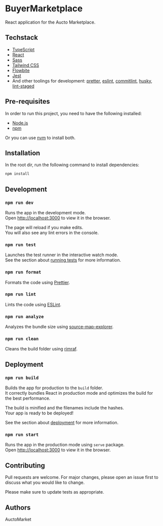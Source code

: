 # BuyerMarketplace

React application for the Aucto Marketplace.

## Techstack

- [TypeScript](https://www.typescriptlang.org/)
- [React](https://reactjs.org/)
- [Sass](https://sass-lang.com/)
- [Tailwind CSS](https://tailwindcss.com/)
- [Flowbite](https://flowbite.com/)
- [Jest](https://jestjs.io/)
- And other toolings for development: [pretter](https://prettier.io/), [eslint](https://eslint.org/), [commitlint](https://commitlint.js.org/), [husky](https://typicode.github.io/husky/#/), [lint-staged](https://github.com/okonet/lint-staged)

## Pre-requisites

In order to run this project, you need to have the following installed:

- [Node.js](https://nodejs.org/en/download)
- [npm](https://www.npmjs.com/get-npm)

Or you can use [nvm](https://github.com/nvm-sh/nvm) to install both.

## Installation

In the root dir, run the following command to install dependencies:

```sh
npm install
```

## Development

### `npm run dev`

Runs the app in the development mode.\
Open [http://localhost:3000](http://localhost:3000) to view it in the browser.

The page will reload if you make edits.\
You will also see any lint errors in the console.

### `npm run test`

Launches the test runner in the interactive watch mode.\
See the section about [running tests](https://facebook.github.io/create-react-app/docs/running-tests) for more information.

### `npm run format`

Formats the code using [Prettier](https://prettier.io/).

### `npm run lint`

Lints the code using [ESLint](https://eslint.org/).

### `npm run analyze`

Analyzes the bundle size using [source-map-explorer](https://www.npmjs.com/package/source-map-explorer).

### `npm run clean`

Cleans the build folder using [rimraf](https://www.npmjs.com/package/rimraf).

## Deployment

### `npm run build`

Builds the app for production to the `build` folder.\
It correctly bundles React in production mode and optimizes the build for the best performance.

The build is minified and the filenames include the hashes.\
Your app is ready to be deployed!

See the section about [deployment](https://facebook.github.io/create-react-app/docs/deployment) for more information.

### `npm run start`

Runs the app in the production mode using `serve` package.\
Open [http://localhost:3000](http://localhost:3000) to view it in the browser.

## Contributing

Pull requests are welcome. For major changes, please open an issue first to discuss what you would like to change.

Please make sure to update tests as appropriate.

## Authors

AuctoMarket

